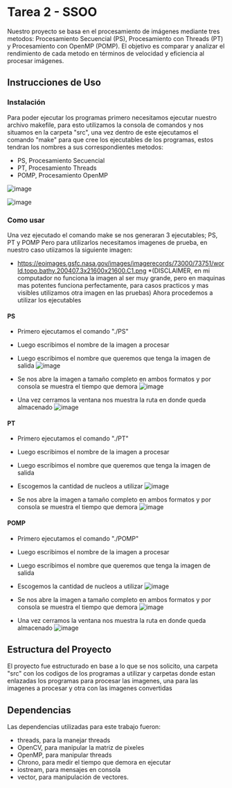 # Tarea 2 - SSOO

Nuestro proyecto se basa en el procesamiento de imágenes mediante tres metodos: Procesamiento Secuencial (PS), Procesamiento con Threads (PT) y Procesamiento con OpenMP (POMP). El objetivo es comparar y analizar el rendimiento de cada metodo en términos de velocidad y eficiencia al procesar imágenes.

## Instrucciones de Uso

### Instalación

Para poder ejecutar los programas primero necesitamos ejecutar nuestro archivo makefile, para esto utilizamos la consola de comandos y nos situamos en la carpeta "src", una vez dentro de este ejecutamos el comando "make" para que cree los ejecutables de los programas, estos tendran los nombres a sus correspondientes metodos:
* PS, Procesamiento Secuencial
* PT, Procesamiento Threads
* POMP, Procesamiento OpenMP


![image](https://github.com/nic-madrid/Tarea2SSOO/assets/142953854/7af4220d-fb29-455f-902a-8381c6878685)

![image](https://github.com/nic-madrid/Tarea2SSOO/assets/142953854/788afe1f-d2ff-4ac3-9672-9a291e0294cb)


### Como usar

Una vez ejecutado el comando make se nos generaran 3 ejecutables; PS, PT y POMP
Pero para utilizarlos necesitamos imagenes de prueba, en nuestro caso utiizamos la siguiente imagen: 
* https://eoimages.gsfc.nasa.gov/images/imagerecords/73000/73751/world.topo.bathy.200407.3x21600x21600.C1.png
*(DISCLAIMER, en mi computador no funciona la imagen al ser muy grande, pero en maquinas mas potentes funciona perfectamente, para casos practicos y mas visibles utilizamos otra imagen en las pruebas)
Ahora procedemos a utilizar los ejecutables

#### PS
* Primero ejecutamos el comando "./PS"
* Luego escribimos el nombre de la imagen a procesar
* Luego escribimos el nombre que queremos que tenga la imagen de salida
![image](https://github.com/nic-madrid/Tarea2SSOO/assets/142953854/0b3a4373-9e67-4b0c-8d56-51eab7222eea)

* Se nos abre la imagen a tamaño completo en ambos formatos y por consola se muestra el tiempo que demora
![image](https://github.com/nic-madrid/Tarea2SSOO/assets/142953854/692f9376-8976-433d-8fe0-51623cbbcf80)

  
* Una vez cerramos la ventana nos muestra la ruta en donde queda almacenado
![image](https://github.com/nic-madrid/Tarea2SSOO/assets/142953854/34217dc2-4e47-4702-8043-2f4488fdbdf4)


#### PT
* Primero ejecutamos el comando "./PT"
* Luego escribimos el nombre de la imagen a procesar
* Luego escribimos el nombre que queremos que tenga la imagen de salida
* Escogemos la cantidad de nucleos a utilizar
![image](https://github.com/nic-madrid/Tarea2SSOO/assets/142953854/150937bd-9215-45f6-a373-5981de05cc2a)

* Se nos abre la imagen a tamaño completo en ambos formatos y por consola se muestra el tiempo que demora
![image](https://github.com/nic-madrid/Tarea2SSOO/assets/142953854/7e13847f-0a11-4f27-9e9e-ce059a7f8515)



#### POMP
* Primero ejecutamos el comando "./POMP"
* Luego escribimos el nombre de la imagen a procesar
* Luego escribimos el nombre que queremos que tenga la imagen de salida
* Escogemos la cantidad de nucleos a utilizar
![image](https://github.com/nic-madrid/Tarea2SSOO/assets/142953854/30163524-0f3b-4bba-96c0-44ca1da98c0f)

* Se nos abre la imagen a tamaño completo en ambos formatos y por consola se muestra el tiempo que demora
![image](https://github.com/nic-madrid/Tarea2SSOO/assets/142953854/52292a60-1fa7-4aaf-9297-ce246293d4fd)

* Una vez cerramos la ventana nos muestra la ruta en donde queda almacenado
![image](https://github.com/nic-madrid/Tarea2SSOO/assets/142953854/180fdff2-e46a-4d99-b54e-044d3c6a708b)




## Estructura del Proyecto

El proyecto fue estructurado en base a lo que se nos solicito, una carpeta "src" con los codigos de los programas a utilizar y carpetas donde estan enlazadas los programas para procesar las imagenes, una para las imagenes a procesar y otra con las imagenes convertidas

## Dependencias

Las dependencias utilizadas para este trabajo fueron:
* threads, para la manejar threads
* OpenCV, para manipular la matriz de pixeles
* OpenMP, para manipular threads
* Chrono, para medir el tiempo que demora en ejecutar
* iostream, para mensajes en consola
* vector, para manipulación de vectores.
